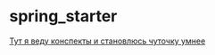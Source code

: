 # spring_starter
[Тут я веду конспекты и становлюсь чуточку умнее](https://docs.google.com/spreadsheets/d/1rz1klA9_SId6_KBkgMBva2v-0Cbt0b0XlSk9msB9E1A/edit#gid=0)

